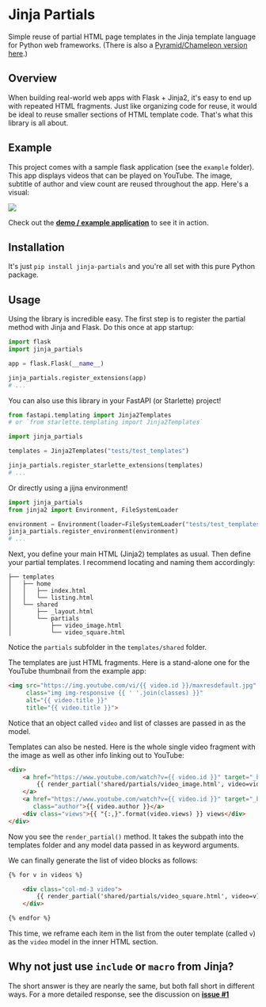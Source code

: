 # Jinja Partials

Simple reuse of partial HTML page templates in the Jinja template language for Python web frameworks.
(There is also a [Pyramid/Chameleon version here](https://github.com/mikeckennedy/chameleon_partials).)

## Overview

When building real-world web apps with Flask + Jinja2, it's easy to end up with repeated HTML fragments.
Just like organizing code for reuse, it would be ideal to reuse smaller sections of HTML template code.
That's what this library is all about.

## Example

This project comes with a sample flask application (see the `example` folder). This app displays videos
that can be played on YouTube. The image, subtitle of author and view count are reused throughout the
app. Here's a visual:

![](https://raw.githubusercontent.com/mikeckennedy/jinja_partials/main/readme_resources/reused-html-visual.png)

Check out the [**demo / example application**](https://github.com/mikeckennedy/jinja_partials/tree/main/example) 
to see it in action. 

## Installation

It's just `pip install jinja-partials` and you're all set with this pure Python package.

## Usage

Using the library is incredible easy. The first step is to register the partial method with Jinja and Flask.
Do this once at app startup:

```python
import flask
import jinja_partials

app = flask.Flask(__name__)

jinja_partials.register_extensions(app)
# ...
```

You can also use this library in your FastAPI (or Starlette) project!
```python
from fastapi.templating import Jinja2Templates
# or `from starlette.templating import Jinja2Templates`

import jinja_partials

templates = Jinja2Templates("tests/test_templates")

jinja_partials.register_starlette_extensions(templates)
# ...
```

Or directly using a jijna environment!
```python
import jinja_partials
from jinja2 import Environment, FileSystemLoader

environment = Environment(loader=FileSystemLoader("tests/test_templates"))
jinja_partials.register_environment(environment)
# ...
```

Next, you define your main HTML (Jinja2) templates as usual. Then 
define your partial templates. I recommend locating and naming them accordingly:

```
├── templates
│   ├── home
│   │   ├── index.html
│   │   └── listing.html
│   └── shared
│       ├── _layout.html
│       └── partials
│           ├── video_image.html
│           └── video_square.html
```

Notice the `partials` subfolder in the `templates/shared` folder.

The templates are just HTML fragments. Here is a stand-alone one for the YouTube thumbnail from
the example app:

```html
<img src="https://img.youtube.com/vi/{{ video.id }}/maxresdefault.jpg"
     class="img img-responsive {{ ' '.join(classes) }}"
     alt="{{ video.title }}"
     title="{{ video.title }}">
```

Notice that an object called `video` and list of classes are passed in as the model.

Templates can also be nested. Here is the whole single video fragment with the image as well as other info
linking out to YouTube:

```html
<div>
    <a href="https://www.youtube.com/watch?v={{ video.id }}" target="_blank">
        {{ render_partial('shared/partials/video_image.html', video=video) }}
    </a>
    <a href="https://www.youtube.com/watch?v={{ video.id }}" target="_blank"
       class="author">{{ video.author }}</a>
    <div class="views">{{ "{:,}".format(video.views) }} views</div>
</div>
```

Now you see the `render_partial()` method. It takes the subpath into the templates folder and
any model data passed in as keyword arguments.

We can finally generate the list of video blocks as follows:

```html
{% for v in videos %}

    <div class="col-md-3 video">
        {{ render_partial('shared/partials/video_square.html', video=v) }}
    </div>

{% endfor %}
```

This time, we reframe each item in the list from the outer template (called `v`) as the `video` model
in the inner HTML section.


## Why not just use `include` or `macro` from Jinja?

The short answer is they are nearly the same, but both fall short in different ways. 
For a more detailed response, see the discussion on [**issue #1**](https://github.com/mikeckennedy/jinja_partials/issues/1)